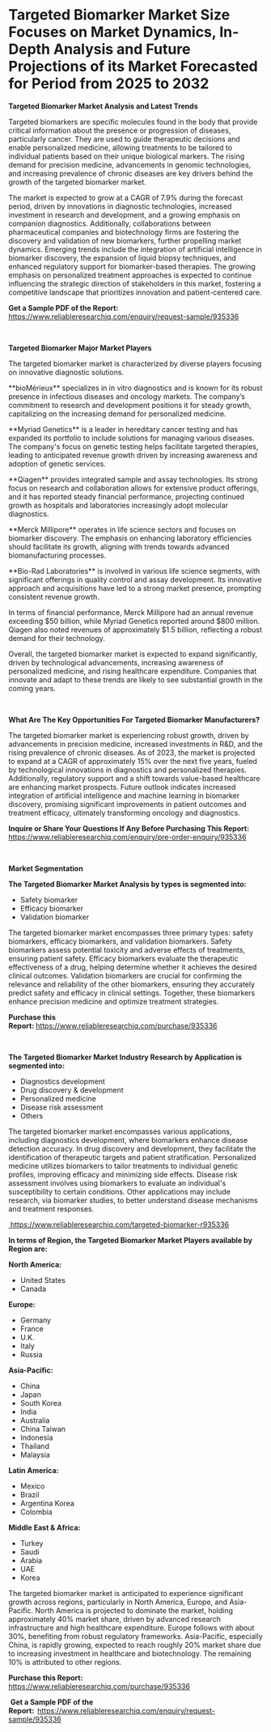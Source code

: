 <p><h1>Targeted Biomarker Market Size Focuses on Market Dynamics, In-Depth Analysis and Future Projections of its Market Forecasted for Period from 2025 to 2032</h1></p><p><strong>Targeted Biomarker Market Analysis and Latest Trends</strong></p>
<p><p>Targeted biomarkers are specific molecules found in the body that provide critical information about the presence or progression of diseases, particularly cancer. They are used to guide therapeutic decisions and enable personalized medicine, allowing treatments to be tailored to individual patients based on their unique biological markers. The rising demand for precision medicine, advancements in genomic technologies, and increasing prevalence of chronic diseases are key drivers behind the growth of the targeted biomarker market.</p><p>The market is expected to grow at a CAGR of 7.9% during the forecast period, driven by innovations in diagnostic technologies, increased investment in research and development, and a growing emphasis on companion diagnostics. Additionally, collaborations between pharmaceutical companies and biotechnology firms are fostering the discovery and validation of new biomarkers, further propelling market dynamics. Emerging trends include the integration of artificial intelligence in biomarker discovery, the expansion of liquid biopsy techniques, and enhanced regulatory support for biomarker-based therapies. The growing emphasis on personalized treatment approaches is expected to continue influencing the strategic direction of stakeholders in this market, fostering a competitive landscape that prioritizes innovation and patient-centered care.</p></p>
<p><strong>Get a Sample PDF of the Report:&nbsp;</strong> <a href="https://www.reliableresearchiq.com/enquiry/request-sample/935336?utm_campaign=3215&utm_medium=2&utm_source=Github&utm_content=ia&utm_term=18042025&utm_id=targeted-biomarker">https://www.reliableresearchiq.com/enquiry/request-sample/935336</a></p>
<p>&nbsp;</p>
<p><strong>Targeted Biomarker Major Market Players</strong></p>
<p><p>The targeted biomarker market is characterized by diverse players focusing on innovative diagnostic solutions. </p><p>**bioMérieux** specializes in in vitro diagnostics and is known for its robust presence in infectious diseases and oncology markets. The company’s commitment to research and development positions it for steady growth, capitalizing on the increasing demand for personalized medicine.</p><p>**Myriad Genetics** is a leader in hereditary cancer testing and has expanded its portfolio to include solutions for managing various diseases. The company's focus on genetic testing helps facilitate targeted therapies, leading to anticipated revenue growth driven by increasing awareness and adoption of genetic services.</p><p>**Qiagen** provides integrated sample and assay technologies. Its strong focus on research and collaboration allows for extensive product offerings, and it has reported steady financial performance, projecting continued growth as hospitals and laboratories increasingly adopt molecular diagnostics.</p><p>**Merck Millipore** operates in life science sectors and focuses on biomarker discovery. The emphasis on enhancing laboratory efficiencies should facilitate its growth, aligning with trends towards advanced biomanufacturing processes.</p><p>**Bio-Rad Laboratories** is involved in various life science segments, with significant offerings in quality control and assay development. Its innovative approach and acquisitions have led to a strong market presence, prompting consistent revenue growth.</p><p>In terms of financial performance, Merck Millipore had an annual revenue exceeding $50 billion, while Myriad Genetics reported around $800 million. Qiagen also noted revenues of approximately $1.5 billion, reflecting a robust demand for their technology.</p><p>Overall, the targeted biomarker market is expected to expand significantly, driven by technological advancements, increasing awareness of personalized medicine, and rising healthcare expenditure. Companies that innovate and adapt to these trends are likely to see substantial growth in the coming years.</p></p>
<p>&nbsp;</p>
<p><strong>What Are The Key Opportunities For Targeted Biomarker Manufacturers?</strong></p>
<p><p>The targeted biomarker market is experiencing robust growth, driven by advancements in precision medicine, increased investments in R&D, and the rising prevalence of chronic diseases. As of 2023, the market is projected to expand at a CAGR of approximately 15% over the next five years, fueled by technological innovations in diagnostics and personalized therapies. Additionally, regulatory support and a shift towards value-based healthcare are enhancing market prospects. Future outlook indicates increased integration of artificial intelligence and machine learning in biomarker discovery, promising significant improvements in patient outcomes and treatment efficacy, ultimately transforming oncology and diagnostics.</p></p>
<p><strong>Inquire or Share Your Questions If Any Before Purchasing This Report:</strong> <a href="https://www.reliableresearchiq.com/enquiry/pre-order-enquiry/935336?utm_campaign=3215&utm_medium=2&utm_source=Github&utm_content=ia&utm_term=18042025&utm_id=targeted-biomarker">https://www.reliableresearchiq.com/enquiry/pre-order-enquiry/935336</a></p>
<p>&nbsp;</p>
<p><strong>Market Segmentation</strong></p>
<p><strong>The Targeted Biomarker Market Analysis by types is segmented into:</strong></p>
<p><ul><li>Safety biomarker</li><li>Efficacy biomarker</li><li>Validation biomarker</li></ul></p>
<p><p>The targeted biomarker market encompasses three primary types: safety biomarkers, efficacy biomarkers, and validation biomarkers. Safety biomarkers assess potential toxicity and adverse effects of treatments, ensuring patient safety. Efficacy biomarkers evaluate the therapeutic effectiveness of a drug, helping determine whether it achieves the desired clinical outcomes. Validation biomarkers are crucial for confirming the relevance and reliability of the other biomarkers, ensuring they accurately predict safety and efficacy in clinical settings. Together, these biomarkers enhance precision medicine and optimize treatment strategies.</p></p>
<p><strong>Purchase this Report:&nbsp;</strong><a href="https://www.reliableresearchiq.com/purchase/935336?utm_campaign=3215&utm_medium=2&utm_source=Github&utm_content=ia&utm_term=18042025&utm_id=targeted-biomarker">https://www.reliableresearchiq.com/purchase/935336</a></p>
<p>&nbsp;</p>
<p><strong>The Targeted Biomarker Market Industry Research by Application is segmented into:</strong></p>
<p><ul><li>Diagnostics development</li><li>Drug discovery & development</li><li>Personalized medicine</li><li>Disease risk assessment</li><li>Others</li></ul></p>
<p><p>The targeted biomarker market encompasses various applications, including diagnostics development, where biomarkers enhance disease detection accuracy. In drug discovery and development, they facilitate the identification of therapeutic targets and patient stratification. Personalized medicine utilizes biomarkers to tailor treatments to individual genetic profiles, improving efficacy and minimizing side effects. Disease risk assessment involves using biomarkers to evaluate an individual's susceptibility to certain conditions. Other applications may include research, via biomarker studies, to better understand disease mechanisms and treatment responses.</p></p>
<p><a href="https://www.reliableresearchiq.com/targeted-biomarker-r935336?utm_campaign=3215&utm_medium=2&utm_source=Github&utm_content=ia&utm_term=18042025&utm_id=targeted-biomarker">&nbsp;https://www.reliableresearchiq.com/targeted-biomarker-r935336</a></p>
<p><strong>In terms of Region, the Targeted Biomarker Market Players available by Region are:</strong></p>
<p>
    <p> <strong> North America: </strong>
        <ul>
            <li>United States</li>
            <li>Canada</li>
        </ul>
        </p> 
    <p> <strong> Europe: </strong>
        <ul>
            <li>Germany</li>
            <li>France</li>
            <li>U.K.</li>
            <li>Italy</li>
            <li>Russia</li>
        </ul>
        </p> 
    <p> <strong> Asia-Pacific: </strong>
        <ul>
            <li>China</li>
            <li>Japan</li>
            <li>South Korea</li>
            <li>India</li>
            <li>Australia</li>
            <li>China Taiwan</li>
            <li>Indonesia</li>
            <li>Thailand</li>
            <li>Malaysia</li>
        </ul>
        </p> 
    <p> <strong> Latin America: </strong>
        <ul>
            <li>Mexico</li>
            <li>Brazil</li>
            <li>Argentina Korea</li>
            <li>Colombia</li>
        </ul>
        </p> 
    <p> <strong> Middle East & Africa: </strong>
        <ul>
            <li>Turkey</li>
            <li>Saudi</li>
            <li>Arabia</li>
            <li>UAE</li>
            <li>Korea</li>
        </ul>
    </p>
    </p>
<p><p>The targeted biomarker market is anticipated to experience significant growth across regions, particularly in North America, Europe, and Asia-Pacific. North America is projected to dominate the market, holding approximately 40% market share, driven by advanced research infrastructure and high healthcare expenditure. Europe follows with about 30%, benefiting from robust regulatory frameworks. Asia-Pacific, especially China, is rapidly growing, expected to reach roughly 20% market share due to increasing investment in healthcare and biotechnology. The remaining 10% is attributed to other regions.</p></p>
<p><strong>Purchase this Report: </strong><a href="https://www.reliableresearchiq.com/purchase/935336?utm_campaign=3215&utm_medium=2&utm_source=Github&utm_content=ia&utm_term=18042025&utm_id=targeted-biomarker">https://www.reliableresearchiq.com/purchase/935336</a></p>
<p>&nbsp;<strong>Get a Sample PDF of the Report:&nbsp;&nbsp;</strong><a href="https://www.reliableresearchiq.com/enquiry/request-sample/935336?utm_campaign=3215&utm_medium=2&utm_source=Github&utm_content=ia&utm_term=18042025&utm_id=targeted-biomarker">https://www.reliableresearchiq.com/enquiry/request-sample/935336</a></p>
<p><strong></strong></p>
<p><p></p><p></p><p></p></p>